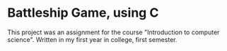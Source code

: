 # Battleship Game, using C
This project was an assignment for the course "Introduction to computer science".
Written in my first year in college, first semester.

